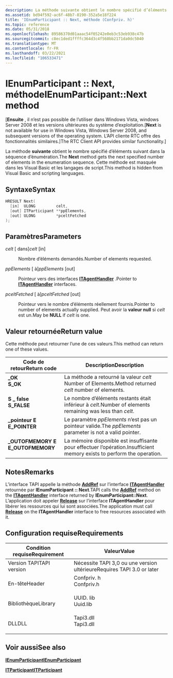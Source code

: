 ```yaml
---
description: La méthode suivante obtient le nombre spécifié d’éléments suivant dans la séquence d’énumération. Cette méthode est masquée dans les Visual Basic et les langages de script.
ms.assetid: bd94f592-ac6f-48b7-8190-352a5e18f224
title: 'IEnumParticipant :: Next, méthode (Confpriv. h)'
ms.topic: reference
ms.date: 05/31/2018
ms.openlocfilehash: 89586370d01aaac54f05242e0eb3c53eb938c47b
ms.sourcegitcommit: c8ec1ded1ffffc364d3c4f560bb2171da0dc5040
ms.translationtype: MT
ms.contentlocale: fr-FR
ms.lasthandoff: 03/22/2021
ms.locfileid: "106533471"
---
```

# <a name="ienumparticipantnext-method"></a><span data-ttu-id="76fd8-104">IEnumParticipant :: Next, méthode</span><span class="sxs-lookup"><span data-stu-id="76fd8-104">IEnumParticipant::Next method</span></span>

<span data-ttu-id="76fd8-105">\[**Ensuite** , il n’est pas possible de l’utiliser dans Windows Vista, windows Server 2008 et les versions ultérieures du système d’exploitation.</span><span class="sxs-lookup"><span data-stu-id="76fd8-105">\[**Next** is not available for use in Windows Vista, Windows Server 2008, and subsequent versions of the operating system.</span></span> <span data-ttu-id="76fd8-106">L’API cliente RTC offre des fonctionnalités similaires.\]</span><span class="sxs-lookup"><span data-stu-id="76fd8-106">The RTC Client API provides similar functionality.\]</span></span>

<span data-ttu-id="76fd8-107">La méthode **suivante** obtient le nombre spécifié d’éléments suivant dans la séquence d’énumération.</span><span class="sxs-lookup"><span data-stu-id="76fd8-107">The **Next** method gets the next specified number of elements in the enumeration sequence.</span></span> <span data-ttu-id="76fd8-108">Cette méthode est masquée dans les Visual Basic et les langages de script.</span><span class="sxs-lookup"><span data-stu-id="76fd8-108">This method is hidden from Visual Basic and scripting languages.</span></span>

## <a name="syntax"></a><span data-ttu-id="76fd8-109">Syntaxe</span><span class="sxs-lookup"><span data-stu-id="76fd8-109">Syntax</span></span>


```C++
HRESULT Next(
  [in]  ULONG         celt,
  [out] ITParticipant **ppElements,
  [out] ULONG         *pceltFetched
);
```



## <a name="parameters"></a><span data-ttu-id="76fd8-110">Paramètres</span><span class="sxs-lookup"><span data-stu-id="76fd8-110">Parameters</span></span>

<dl> <dt>

<span data-ttu-id="76fd8-111">*celt* \[ dans\]</span><span class="sxs-lookup"><span data-stu-id="76fd8-111">*celt* \[in\]</span></span>
</dt> <dd>

<span data-ttu-id="76fd8-112">Nombre d’éléments demandés.</span><span class="sxs-lookup"><span data-stu-id="76fd8-112">Number of elements requested.</span></span>

</dd> <dt>

<span data-ttu-id="76fd8-113">*ppElements* \[ à\]</span><span class="sxs-lookup"><span data-stu-id="76fd8-113">*ppElements* \[out\]</span></span>
</dt> <dd>

<span data-ttu-id="76fd8-114">Pointeur vers des interfaces [**ITAgentHandler**](/windows/win32/api/tapi3cc/nn-tapi3cc-itagenthandler) .</span><span class="sxs-lookup"><span data-stu-id="76fd8-114">Pointer to [**ITAgentHandler**](/windows/win32/api/tapi3cc/nn-tapi3cc-itagenthandler) interfaces.</span></span>

</dd> <dt>

<span data-ttu-id="76fd8-115">*pceltFetched* \[ à\]</span><span class="sxs-lookup"><span data-stu-id="76fd8-115">*pceltFetched* \[out\]</span></span>
</dt> <dd>

<span data-ttu-id="76fd8-116">Pointeur vers le nombre d’éléments réellement fournis.</span><span class="sxs-lookup"><span data-stu-id="76fd8-116">Pointer to number of elements actually supplied.</span></span> <span data-ttu-id="76fd8-117">Peut avoir la **valeur null** si *celt* est un.</span><span class="sxs-lookup"><span data-stu-id="76fd8-117">May be **NULL** if *celt* is one.</span></span>

</dd> </dl>

## <a name="return-value"></a><span data-ttu-id="76fd8-118">Valeur retournée</span><span class="sxs-lookup"><span data-stu-id="76fd8-118">Return value</span></span>

<span data-ttu-id="76fd8-119">Cette méthode peut retourner l’une de ces valeurs.</span><span class="sxs-lookup"><span data-stu-id="76fd8-119">This method can return one of these values.</span></span>



| <span data-ttu-id="76fd8-120">Code de retour</span><span class="sxs-lookup"><span data-stu-id="76fd8-120">Return code</span></span>                                                                                   | <span data-ttu-id="76fd8-121">Description</span><span class="sxs-lookup"><span data-stu-id="76fd8-121">Description</span></span>                                                     |
|-----------------------------------------------------------------------------------------------|-----------------------------------------------------------------|
| <dl> <span data-ttu-id="76fd8-122"><dt>**\_OK**</dt></span><span class="sxs-lookup"><span data-stu-id="76fd8-122"><dt>**S\_OK**</dt></span></span> </dl>          | <span data-ttu-id="76fd8-123">La méthode a retourné la valeur *celt* Number of Elements.</span><span class="sxs-lookup"><span data-stu-id="76fd8-123">Method returned *celt* number of elements.</span></span><br/>           |
| <dl> <span data-ttu-id="76fd8-124"><dt>**S \_ false**</dt></span><span class="sxs-lookup"><span data-stu-id="76fd8-124"><dt>**S\_FALSE**</dt></span></span> </dl>       | <span data-ttu-id="76fd8-125">Le nombre d’éléments restants était inférieur à *celt*.</span><span class="sxs-lookup"><span data-stu-id="76fd8-125">Number of elements remaining was less than *celt*.</span></span><br/>   |
| <dl> <span data-ttu-id="76fd8-126"><dt>**\_pointeur E**</dt></span><span class="sxs-lookup"><span data-stu-id="76fd8-126"><dt>**E\_POINTER**</dt></span></span> </dl>     | <span data-ttu-id="76fd8-127">Le paramètre *ppElements* n’est pas un pointeur valide.</span><span class="sxs-lookup"><span data-stu-id="76fd8-127">The *ppElements* parameter is not a valid pointer.</span></span><br/>   |
| <dl> <span data-ttu-id="76fd8-128"><dt>**\_OUTOFMEMORY E**</dt></span><span class="sxs-lookup"><span data-stu-id="76fd8-128"><dt>**E\_OUTOFMEMORY**</dt></span></span> </dl> | <span data-ttu-id="76fd8-129">La mémoire disponible est insuffisante pour effectuer l’opération.</span><span class="sxs-lookup"><span data-stu-id="76fd8-129">Insufficient memory exists to perform the operation.</span></span><br/> |



 

## <a name="remarks"></a><span data-ttu-id="76fd8-130">Notes</span><span class="sxs-lookup"><span data-stu-id="76fd8-130">Remarks</span></span>

<span data-ttu-id="76fd8-131">L’interface TAPI appelle la méthode [**AddRef**](/windows/win32/api/unknwn/nf-unknwn-iunknown-addref) sur l’interface [**ITAgentHandler**](/windows/win32/api/tapi3cc/nn-tapi3cc-itagenthandler) retournée par **IEnumParticipant :: Next**.</span><span class="sxs-lookup"><span data-stu-id="76fd8-131">TAPI calls the [**AddRef**](/windows/win32/api/unknwn/nf-unknwn-iunknown-addref) method on the [**ITAgentHandler**](/windows/win32/api/tapi3cc/nn-tapi3cc-itagenthandler) interface returned by **IEnumParticipant::Next**.</span></span> <span data-ttu-id="76fd8-132">L’application doit appeler [**Release**](/windows/win32/api/unknwn/nf-unknwn-iunknown-release) sur l’interface **ITAgentHandler** pour libérer les ressources qui lui sont associées.</span><span class="sxs-lookup"><span data-stu-id="76fd8-132">The application must call [**Release**](/windows/win32/api/unknwn/nf-unknwn-iunknown-release) on the **ITAgentHandler** interface to free resources associated with it.</span></span>

## <a name="requirements"></a><span data-ttu-id="76fd8-133">Configuration requise</span><span class="sxs-lookup"><span data-stu-id="76fd8-133">Requirements</span></span>



| <span data-ttu-id="76fd8-134">Condition requise</span><span class="sxs-lookup"><span data-stu-id="76fd8-134">Requirement</span></span> | <span data-ttu-id="76fd8-135">Valeur</span><span class="sxs-lookup"><span data-stu-id="76fd8-135">Value</span></span> |
|-------------------------|---------------------------------------------------------------------------------------|
| <span data-ttu-id="76fd8-136">Version TAPI</span><span class="sxs-lookup"><span data-stu-id="76fd8-136">TAPI version</span></span><br/> | <span data-ttu-id="76fd8-137">Nécessite TAPI 3,0 ou une version ultérieure</span><span class="sxs-lookup"><span data-stu-id="76fd8-137">Requires TAPI 3.0 or later</span></span><br/>                                                 |
| <span data-ttu-id="76fd8-138">En-tête</span><span class="sxs-lookup"><span data-stu-id="76fd8-138">Header</span></span><br/>       | <dl> <span data-ttu-id="76fd8-139"><dt>Confpriv. h</dt></span><span class="sxs-lookup"><span data-stu-id="76fd8-139"><dt>Confpriv.h</dt></span></span> </dl> |
| <span data-ttu-id="76fd8-140">Bibliothèque</span><span class="sxs-lookup"><span data-stu-id="76fd8-140">Library</span></span><br/>      | <dl> <span data-ttu-id="76fd8-141"><dt>UUID. lib</dt></span><span class="sxs-lookup"><span data-stu-id="76fd8-141"><dt>Uuid.lib</dt></span></span> </dl>   |
| <span data-ttu-id="76fd8-142">DLL</span><span class="sxs-lookup"><span data-stu-id="76fd8-142">DLL</span></span><br/>          | <dl> <span data-ttu-id="76fd8-143"><dt>Tapi3.dll</dt></span><span class="sxs-lookup"><span data-stu-id="76fd8-143"><dt>Tapi3.dll</dt></span></span> </dl>  |



## <a name="see-also"></a><span data-ttu-id="76fd8-144">Voir aussi</span><span class="sxs-lookup"><span data-stu-id="76fd8-144">See also</span></span>

<dl> <dt>

[<span data-ttu-id="76fd8-145">**IEnumParticipant**</span><span class="sxs-lookup"><span data-stu-id="76fd8-145">**IEnumParticipant**</span></span>](ienumparticipant.md)
</dt> <dt>

[<span data-ttu-id="76fd8-146">**ITParticipant**</span><span class="sxs-lookup"><span data-stu-id="76fd8-146">**ITParticipant**</span></span>](itparticipant.md)
</dt> </dl>

 

